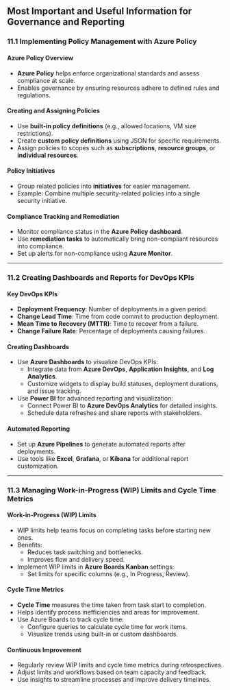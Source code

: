## Most Important and Useful Information for **Governance and Reporting**

### **11.1 Implementing Policy Management with Azure Policy**

#### **Azure Policy Overview**
- **Azure Policy** helps enforce organizational standards and assess compliance at scale.
- Enables governance by ensuring resources adhere to defined rules and regulations.

#### **Creating and Assigning Policies**
- Use **built-in policy definitions** (e.g., allowed locations, VM size restrictions).
- Create **custom policy definitions** using JSON for specific requirements.
- Assign policies to scopes such as **subscriptions**, **resource groups**, or **individual resources**.

#### **Policy Initiatives**
- Group related policies into **initiatives** for easier management.
- Example: Combine multiple security-related policies into a single security initiative.

#### **Compliance Tracking and Remediation**
- Monitor compliance status in the **Azure Policy dashboard**.
- Use **remediation tasks** to automatically bring non-compliant resources into compliance.
- Set up alerts for non-compliance using **Azure Monitor**.

---

### **11.2 Creating Dashboards and Reports for DevOps KPIs**

#### **Key DevOps KPIs**
- **Deployment Frequency**: Number of deployments in a given period.
- **Change Lead Time**: Time from code commit to production deployment.
- **Mean Time to Recovery (MTTR)**: Time to recover from a failure.
- **Change Failure Rate**: Percentage of deployments causing failures.

#### **Creating Dashboards**
- Use **Azure Dashboards** to visualize DevOps KPIs:
  - Integrate data from **Azure DevOps**, **Application Insights**, and **Log Analytics**.
  - Customize widgets to display build statuses, deployment durations, and issue tracking.
- Use **Power BI** for advanced reporting and visualization:
  - Connect Power BI to **Azure DevOps Analytics** for detailed insights.
  - Schedule data refreshes and share reports with stakeholders.

#### **Automated Reporting**
- Set up **Azure Pipelines** to generate automated reports after deployments.
- Use tools like **Excel**, **Grafana**, or **Kibana** for additional report customization.

---

### **11.3 Managing Work-in-Progress (WIP) Limits and Cycle Time Metrics**

#### **Work-in-Progress (WIP) Limits**
- WIP limits help teams focus on completing tasks before starting new ones.
- Benefits:
  - Reduces task switching and bottlenecks.
  - Improves flow and delivery speed.
- Implement WIP limits in **Azure Boards Kanban** settings:
  - Set limits for specific columns (e.g., In Progress, Review).

#### **Cycle Time Metrics**
- **Cycle Time** measures the time taken from task start to completion.
- Helps identify process inefficiencies and areas for improvement.
- Use Azure Boards to track cycle time:
  - Configure queries to calculate cycle time for work items.
  - Visualize trends using built-in or custom dashboards.

#### **Continuous Improvement**
- Regularly review WIP limits and cycle time metrics during retrospectives.
- Adjust limits and workflows based on team capacity and feedback.
- Use insights to streamline processes and improve delivery timelines.

